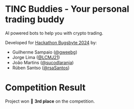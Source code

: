 # TINC Buddies - Your personal trading buddy

AI powered bots to help you with crypto trading.

Developed for [Hackathon Bugsbyte 2024](https://bugsbyte.org/) by:
+ Guilherme Sampaio ([@gweebg](https://github.com/gweebg))
+ Jorge Lima ([@LCMJ21](https://github.com/LCMJ21))
+ João Martins ([@sucodlaranja](https://github.com/sucodlaranja))
+ Rúben Santso ([@rsaSantos](https://github.com/rsaSantos))

# Competition Result
Project won 🥉 **3rd place** on the competition.
